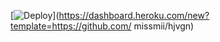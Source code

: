﻿[![Deploy](https://www.herokucdn.com/deploy/button.png)](https://dashboard.heroku.com/new?template=https://github.com/ missmii/hjvgn)
